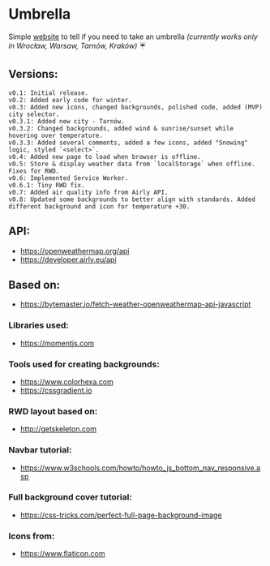 # Umbrella
 
 Simple [website](https://vardecab.github.io/umbrella/umbrella.html) to tell if you need to take an umbrella _(currently works only in Wrocław, Warsaw, Tarnów, Kraków)_ ☔

## Versions:

    v0.1: Initial release.
    v0.2: Added early code for winter.
    v0.3: Added new icons, changed backgrounds, polished code, added (MVP) city selector.
    v0.3.1: Added new city - Tarnów.
    v0.3.2: Changed backgrounds, added wind & sunrise/sunset while hovering over temperature.
    v0.3.3: Added several comments, added a few icons, added "Snowing" logic, styled `<select>`. 
    v0.4: Added new page to load when browser is offline.
    v0.5: Store & display weather data from `localStorage` when offline. Fixes for RWD.
    v0.6: Implemented Service Worker.  
    v0.6.1: Tiny RWD fix.
    v0.7: Added air quality info from Airly API.
    v0.8: Updated some backgrounds to better align with standards. Added different background and icon for temperature +30.

## API: 
- https://openweathermap.org/api
- https://developer.airly.eu/api

## Based on:
- https://bytemaster.io/fetch-weather-openweathermap-api-javascript

### Libraries used:
- https://momentjs.com

### Tools used for creating backgrounds: 
- https://www.colorhexa.com
- https://cssgradient.io

### RWD layout based on: 
- http://getskeleton.com

### Navbar tutorial: 
- https://www.w3schools.com/howto/howto_js_bottom_nav_responsive.asp

### Full background cover tutorial:
- https://css-tricks.com/perfect-full-page-background-image

### Icons from:
- https://www.flaticon.com

